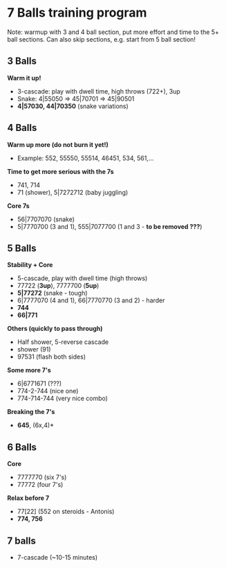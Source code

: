 # 7 Balls training program

Note: warmup with 3 and 4 ball section, put more effort and time to the 5+ 
ball sections. Can also skip sections, e.g. start from 5 ball section!

## 3 Balls

**Warm it up!**  
- 3-cascade: play with dwell time, high throws (722+), 3up
- Snake: 4|55050 => 45|70701 => 45|90501
- **4|57030, 44|70350** (snake variations)

## 4 Balls

**Warm up more (do not burn it yet!)**  
- Example: 552, 55550, 55514, 46451, 534, 561,...

**Time to get more serious with the 7s**  
- 741, 714
- 71 (shower), 5|7272712 (baby juggling)

**Core 7s**
- 56|7707070 (snake)
- 5|7770700 (3 and 1), 555|7077700 (1 and 3 - **to be removed ???**)

## 5 Balls

**Stability + Core**  
- 5-cascade, play with dwell time (high throws)
- 77722 (**3up**), 7777700 (**5up**)
- **5|77272** (snake - tough)                                                   
- 6|7777070 (4 and 1), 66|7770770 (3 and 2) - harder
- **744**
- **66|771**

**Others (quickly to pass through)**  
- Half shower, 5-reverse cascade
- shower (91)
- 97531 (flash both sides)

**Some more 7's**  
- 6|6771671 (???)
- 774-2-744 (nice one)
- 774-714-744 (very nice combo)

**Breaking the 7's**  
- **645**, (6x,4)\*

## 6 Balls

**Core**  
- 7777770 (six 7's)
- 77772 (four 7's)

**Relax before 7**  
- 77[22] \(552 on steroids - Antonis)
- **774, 756**

## 7 balls

- 7-cascade (~10-15 minutes)

